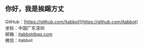 ## 你好，我是挨踢方丈

GitHub：[https://github.com/itabbot](https://github.com/itabbot)  
坐标：中国广东深圳  
邮箱：itabbot@qq.com  
微信：itabbot  
